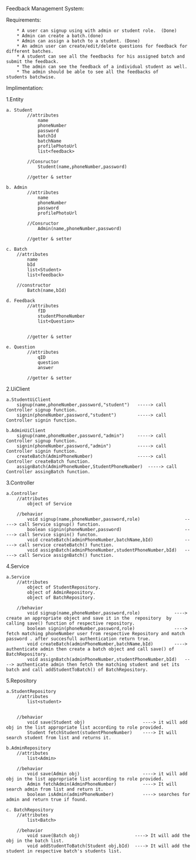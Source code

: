 Feedback Management System:

Requirements:

        * A user can signup using with admin or student role.  (Done)
        * Admin can create a batch.(done)
        * Admin can assign a batch to a student. (Done)
        * An admin user can create/edit/delete questions for feedback for different batches.
        * A student can see all the feedbacks for his assigned batch and submit the feedback.
        * The admin can see the feedback of a individual student as well.
        * The admin should be able to see all the feedbacks of students batchwise.


Implimentation:

1.Entity

    a. Student
            //attributes
                name
                phoneNumber
                password
                batchId
                batchName
                profilePhotoUrl
                list<feedback>

            //Consructor
                Student(name,phoneNumber,password)

            //getter & setter

    b. Admin
            //attributes
                name
                phoneNumber
                password
                profilePhotoUrl

            //Consructor
                Admin(name,phoneNumber,password)

            //getter & setter
    
    c. Batch
        //attributes
            name
            bId
            list<Student>
            list<feedback>

        //constructor
            Batch(name,bId)

    d. Feedback
            //attributes
                fID
                studentPhoneNumber
                list<Question>


            //getter & setter

    e. Question
            //attributes
                qID
                question
                answer

            //getter & setter
                
2.UiClient

    a.StudentUiClient
        signup(name,phoneNumber,password,"student")   -----> call Controller signup function.
        signin(phoneNumber,password,"student")        -----> call Controller signin function.

    b.AdminUiClient
        signup(name,phoneNumber,password,"admin")     -----> call Controller signup function.
        signin(phoneNumber,password,"admin")          -----> call Controller signin function.
        createBatch(AdminPhoneNumber)                 -----> call Controller createBatch function.
        assignBatch(AdminPhoneNumber,StudentPhoneNumber)  -----> call Controller assingBatch function.


3.Controller

    a.Controller
        //attributes
            object of Service
            
        //behavior
            void signup(name,phoneNumber,password,role)                 -----> call Service signup() function.
            boolean signin(phoneNumber,password)                        -----> call Service signin() functon.
            void createBatch(adminPhoneNumber,batchName,bId)            -----> call service createBatch() function.
            void assignBatch(adminPhoneNumber,studentPhoneNumber,bId)   -----> call Service assignBatch() function.

4.Service

    a.Service
        //attributes
            object of StudentRepository.
            object of AdminRepository.
            object of BatchRepository.

        //behavior
            void signup(name,phoneNumber,password,role)             ----> create an appropriate object and save it in the  repository  by calling save() function of respective repository.
            boolean signin(phoneNumber,password,role)               ----> fetch matching phoneNumber user from respective Repository and match password . after succesfull authentication return true.
            void createBatch(adminPhoneNumber,batchName,bId)        ----> authenticate admin then create a batch object and call save() of BatchRepository.
            void assignBatch(adminPhoneNumber,studentPhoneNumber,bId)   ----> authenticate admin then fetch the matching student and set its batch and call addStudentToBatch() of BatchRepository.

           

5.Repository

    a.StudentRepository
        //attributes
            list<student>
            

        //behavior
            void save(Student obj)                      ----> it will add obj in the list appropriate list according to role provided.
            Student fetchStudent(studentPhoneNumber)    ----> It will search student from list and returns it.
    
    b.AdminRepository
        //attributes
            list<Admin>

        //behavior
            void save(Admin obj)                        ----> it will add obj in the list appropriate list according to role provided.
            Admin fetchAdmin(AdminPhoneNumber)          ----> It will search admin from list and return it.
            boolean isAdmin(adminPhoneNumber)           ----> searches for admin and return true if found.

    c. BatchRepository
        //attributes
            list<Batch>

        //behavior 
            void save(Batch obj)                     ----> It will add the obj in the batch list.
            void addStudentToBatch(Student obj,bId)  ----> It will add the student in respective batch's students list.

    
    

